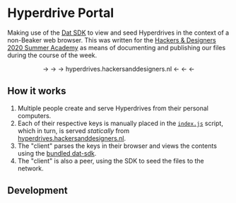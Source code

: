 # Hyperdrive Portal

Making use of the [Dat SDK](https://github.com/datproject/sdk) to view and seed Hyperdrives in the context of a non-Beaker web browser. This was written for the [Hackers & Designers 2020 Summer Academy](https://hackersanddesigners.nl/s/Summer_Academy_2020) as means of documenting and publishing our files during the course of the week.

<center> → → →  hyperdrives.hackersanddesigners.nl  ← ← ← </center>

## How it works

1. Multiple people create and serve Hyperdrives from their personal computers. 
2. Each of their respective keys is manually placed in the [`index.js`](./index.js) script, which in turn, is served _statically_ from [hyperdrives.hackersanddesigners.nl](https://hyperdrives.hackersanddesigners.nl).
3. The "client" parses the keys in their browser and views the contents using the [bundled dat-sdk](./dat-sdk-bundle.js).
4. The "client" is also a peer, using the SDK to seed the files to the network.

## Development


